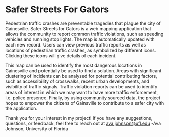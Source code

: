 # Safer Streets For Gators
Pedestrian traffic crashes are preventable tragedies that plague the city of Gainesville. Safer Streets for Gators is a web mapping application that allows the community to report common traffic violations, such as speeding vehicles and running stop lights. The map is automatically updated with each new record. Users can view previous traffic reports as well as locations of pedestrian traffic crashes, as symbolized by different icons. Clicking these icons will give details of each incident. 

This map can be used to identify the most dangerous locations in Gainesville and potentially be used to find a solution. Areas with significant clustering of incidents can be analysed for potential contributing factors, such as accessibility of crosswalks, recent urban developments, and visibility of traffic signals. Traffic violation reports can be used to identify areas of interest in which we may want to have more traffic enforcement, i.e. police presence. Finally, by using community sourced data, the project hopes to empower the citizens of Gainsville to contribute to a safer city with the application.

Thank you for your interest in my project! If you have any suggestions, questions, or feedback, feel free to reach out at ava.johnson@ufl.edu
-Ava Johnson, University of Florida
